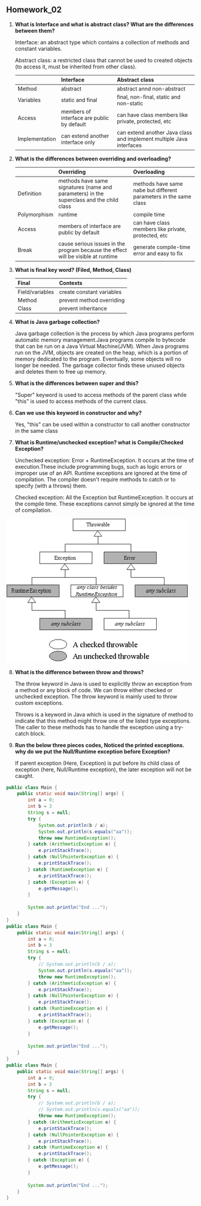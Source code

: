 ## Homework_02

1. **What is Interface and what is abstract class? What are the differences between them?**

   Interface: an abstract type which contains a collection of methods and constant variables.

   Abstract class: a restricted class that cannot be used to created objects (to access it, must be inherited from other class).

   |                | Interface                                  | Abstract class                                               |
   | -------------- | ------------------------------------------ | ------------------------------------------------------------ |
   | Method         | abstract                                   | abstract annd non-abstract                                   |
   | Variables      | static and final                           | final, non-final, static and non-static                      |
   | Access         | members of interface are public by default | can have class members like private, protected, etc          |
   | Implementation | can extend another interface only          | can extend another Java class and implement multiple Java interfaces |




2. **What is the differences between overriding and overloading?**

   |              | Overriding                                                   | Overloading                                                  |
   | ------------ | ------------------------------------------------------------ | ------------------------------------------------------------ |
   | Definition   | methods have same signatures (name and parameters) in the superclass and the child class | methods have same nabe but different parameters in the same class |
   | Polymorphism | runtime                                                      | compile time                                                 |
   | Access       | members of interface are public by default                   | can have class members like private, protected, etc          |
   | Break        | cause serious issues in the program because the effect will be visible at runtime | generate compile-time error and easy to fix                  |

   

3. **What is final key word? (Filed, Method, Class)**

   | Final           | Contexts                  |
   | --------------- | ------------------------- |
   | Field/variables | create constant variables |
   | Method          | prevent method overriding |
   | Class           | prevent inheritance       |

   

4. **What is Java garbage collection?**

     Java garbage collection is the process by which Java programs perform automatic memory management.Java programs compile to bytecode that can be run on a Java Virtual Machine(JVM). When Java programs run on the JVM, objects are created on the heap, which is a portion of memory dedicated to the program. Eventually, some objects will no longer be needed. The garbage collector finds these unused objects and deletes them to free up memory.

     

5. **What is the differences between super and this?**
    
    "Super" keyword is used to access methods of the parent class while "this" is used to access methods of the current class.
    
    

6. **Can we use this keyword in constructor and why?**

   Yes, "this" can be used within a constructor to call another constructor in the same class

   

7. **What is Runtime/unchecked exception? what is Compile/Checked Exception?**

   Unchecked exception: Error + RuntimeException. It occurs at the time of execution.These include programming bugs, such as logic errors or improper use of an API. Runtime exceptions are ignored at the time of compilation. The compiler doesn't require methods to catch or to specify (with a throws) them.

   Checked exception: All the Exception but RuntimeException. It occurs at the compile time. These exceptions cannot simply be ignored at the time of compilation.

  ![](https://raw.githubusercontent.com/sdx02d/MarkdownFigures/main/Figures/Figure%203.gif)

  

8. **What is the difference between throw and throws?**

   The throw keyword in Java is used to explicitly throw an exception from a method or any block of code. We can throw either checked or unchecked exception. The throw keyword is mainly used to throw custom exceptions.

   Throws is a keyword in Java which is used in the signature of method to indicate that this method might throw one of the listed type exceptions. The caller to these methods has to handle the exception using a try-catch block.

   

9. **Run the below three pieces codes, Noticed the printed exceptions. why do we put the Null/Runtime exception before Exception?**

   If parent exception (Here, Exception) is put before its child class of exception (here, Null/Runtime exception), the later exception will not be caught.

  ```java
  public class Main {
      public static void main(String[] args) {
          int a = 0;
          int b = 3
          String s = null;
          try {
              System.out.println(b / a);
              System.out.println(s.equals("aa"));
              throw new RuntimeException();
          } catch (ArithmeticException e) {
              e.printStackTrace();
          } catch (NullPointerException e) {
              e.printStackTrace();
          } catch (RuntimeException e) {
              e.printStackTrace();
          } catch (Exception e) {
              e.getMessage();
          }
  
          System.out.println("End ...");
      }
  }
  public class Main {
      public static void main(String[] args) {
          int a = 0;
          int b = 3
          String s = null;
          try {
              // System.out.println(b / a);
              System.out.println(s.equals("aa"));
              throw new RuntimeException();
          } catch (ArithmeticException e) {
              e.printStackTrace();
          } catch (NullPointerException e) {
              e.printStackTrace();
          } catch (RuntimeException e) {
              e.printStackTrace();
          } catch (Exception e) {
              e.getMessage();
          }
  
          System.out.println("End ...");
      }
  }
  public class Main {
      public static void main(String[] args) {
          int a = 0;
          int b = 3
          String s = null;
          try {
              // System.out.println(b / a);
              // System.out.println(s.equals("aa"));
              throw new RuntimeException();
          } catch (ArithmeticException e) {
              e.printStackTrace();
          } catch (NullPointerException e) {
              e.printStackTrace();
          } catch (RuntimeException e) {
              e.printStackTrace();
          } catch (Exception e) {
              e.getMessage();
          }
  
          System.out.println("End ...");
      }
  }       
  ```
